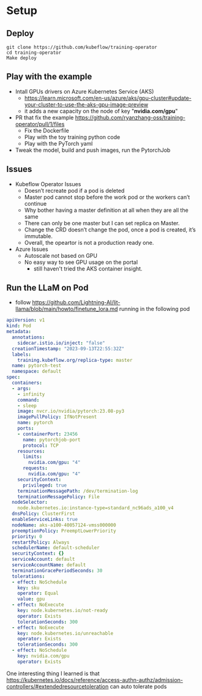 # Setup
##  Deploy
```shell
git clone https://github.com/kubeflow/training-operator
cd training-operator
Make deploy
```
## Play with the example
* Intall GPUs drivers on Azure Kubernetes Service (AKS) 
  * https://learn.microsoft.com/en-us/azure/aks/gpu-cluster#update-your-cluster-to-use-the-aks-gpu-image-preview
  * it adds a new capacity on the node of key "**nvidia.com/gpu**"
* PR that fix the example https://github.com/ryanzhang-oss/training-operator/pull/1/files
    * Fix the Dockerfile 
    * Play with the toy training python code
    * Play with the PyTorch yaml
* Tweak the model, build and push images, run the PytorchJob
    
## Issues
* Kubeflow Operator Issues
    * Doesn’t recreate pod if a pod is deleted
    * Master pod cannot stop before the work pod or the workers can’t continue
    * Why bother having a master definition at all when they are all the same
    * There can only be one master but I can set replica on Master.
    * Change the CRD doesn’t change the pod, once a pod is created, it’s immutable.
    * Overall, the opeartor is not a production ready one.
* Azure Issues
  * Autoscale not based on GPU
  * No easy way to see GPU usage on the portal
    * still haven't tried the AKS container insight.
 
  
## Run the LLaM on Pod
* follow https://github.com/Lightning-AI/lit-llama/blob/main/howto/finetune_lora.md running in the following pod

```yaml
apiVersion: v1
kind: Pod
metadata:
  annotations:
    sidecar.istio.io/inject: "false"
  creationTimestamp: "2023-09-13T22:55:32Z"
  labels:
    training.kubeflow.org/replica-type: master
  name: pytorch-test
  namespace: default
spec:
  containers:
  - args:
    - infinity
    command:
    - sleep
    image: nvcr.io/nvidia/pytorch:23.08-py3
    imagePullPolicy: IfNotPresent
    name: pytorch
    ports:
    - containerPort: 23456
      name: pytorchjob-port
      protocol: TCP
    resources:
      limits:
        nvidia.com/gpu: "4"
      requests:
        nvidia.com/gpu: "4"
    securityContext:
      privileged: true
    terminationMessagePath: /dev/termination-log
    terminationMessagePolicy: File
  nodeSelector:
    node.kubernetes.io:instance-type=standard_nc96ads_a100_v4
  dnsPolicy: ClusterFirst
  enableServiceLinks: true
  nodeName: aks-a100-40057124-vmss000000
  preemptionPolicy: PreemptLowerPriority
  priority: 0
  restartPolicy: Always
  schedulerName: default-scheduler
  securityContext: {}
  serviceAccount: default
  serviceAccountName: default
  terminationGracePeriodSeconds: 30
  tolerations:
  - effect: NoSchedule
    key: sku
    operator: Equal
    value: gpu
  - effect: NoExecute
    key: node.kubernetes.io/not-ready
    operator: Exists
    tolerationSeconds: 300
  - effect: NoExecute
    key: node.kubernetes.io/unreachable
    operator: Exists
    tolerationSeconds: 300
  - effect: NoSchedule
    key: nvidia.com/gpu
    operator: Exists
```
One interesting thing I learned is that https://kubernetes.io/docs/reference/access-authn-authz/admission-controllers/#extendedresourcetoleration can auto tolerate pods
